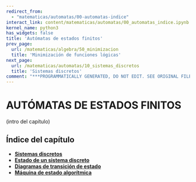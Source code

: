 ```yaml
---
redirect_from:
  - "matematicas/automatas/00-automatas-indice"
interact_link: content/matematicas/automatas/00_automatas_indice.ipynb
kernel_name: python3
has_widgets: false
title: 'Autómatas de estados finitos'
prev_page:
  url: /matematicas/algebra/50_minimizacion
  title: 'Minimización de funciones lógicas'
next_page:
  url: /matematicas/automatas/10_sistemas_discretos
  title: 'Sistemas discretos'
comment: "***PROGRAMMATICALLY GENERATED, DO NOT EDIT. SEE ORIGINAL FILES IN /content***"
---
```



# **AUTÓMATAS DE ESTADOS FINITOS**



(intro del capítulo)



## Índice del capítulo

* **[Sistemas discretos](10_sistemas_discretos)**
* **[Estado de un sistema discreto](20_estado_transiciones)**
* **[Diagramas de transición de estado](30_dte)**
* **[Máquina de estado algorítmica](40_asm)**

